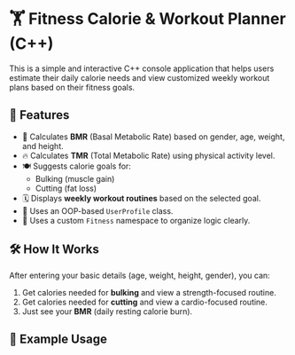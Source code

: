 # 🏋️ Fitness Calorie & Workout Planner (C++)

This is a simple and interactive C++ console application that helps users estimate their daily calorie needs and view customized weekly workout plans based on their fitness goals.

## 📌 Features

- 🔢 Calculates **BMR** (Basal Metabolic Rate) based on gender, age, weight, and height.
- 🔥 Calculates **TMR** (Total Metabolic Rate) using physical activity level.
- 🍽️ Suggests calorie goals for:
  - Bulking (muscle gain)
  - Cutting (fat loss)
- 🗓️ Displays **weekly workout routines** based on the selected goal.
- 👤 Uses an OOP-based `UserProfile` class.
- 🧠 Uses a custom `Fitness` namespace to organize logic clearly.

## 🛠️ How It Works

After entering your basic details (age, weight, height, gender), you can:

1. Get calories needed for **bulking** and view a strength-focused routine.
2. Get calories needed for **cutting** and view a cardio-focused routine.
3. Just see your **BMR** (daily resting calorie burn).

## 🚀 Example Usage

